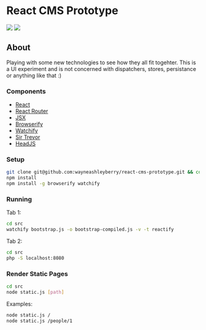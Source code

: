 React CMS Prototype
===================

![](https://david-dm.org/wayneashleyberry/react-cms-prototype.svg?style=flat)
![](https://david-dm.org/wayneashleyberry/react-cms-prototype/dev-status.svg?style=flat)

## About

Playing with some new technologies to see how they all fit togehter. This is
a UI experiment and is not concerned with dispatchers, stores, persistance or
anything like that :)

### Components

- [React](http://facebook.github.io/react/)
- [React Router](https://github.com/rackt/react-router)
- [JSX](https://github.com/facebook/jsx)
- [Browserify](https://github.com/substack/node-browserify)
- [Watchify](https://github.com/substack/watchify)
- [Sir Trevor](https://github.com/madebymany/sir-trevor-js)
- [HeadJS](https://github.com/headjs/headjs)

### Setup

```sh
git clone git@github.com:wayneashleyberry/react-cms-prototype.git && cd react-cms-prototype
npm install
npm install -g browserify watchify
```

### Running

Tab 1:

```sh
cd src
watchify bootstrap.js -o bootstrap-compiled.js -v -t reactify
```

Tab 2:

```sh
cd src
php -S localhost:8080
```

### Render Static Pages

```sh
cd src
node static.js [path]
```

Examples:

```sh
node static.js /
node static.js /people/1
```

